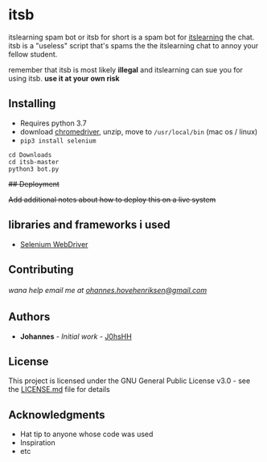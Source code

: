 # itsb

itslearning spam bot or itsb for short is a spam bot for [itslearning](https://www.itslearning.com/) the chat. itsb is a "useless" script that's spams the the itslearning chat to annoy your fellow student. 

 remember that itsb is most likely **illegal** and itslearning can sue you for using itsb. __use it at your own risk__
 





## Installing

- Requires python 3.7
 - download [chromedriver](https://chromedriver.chromium.org/downloads), unzip, move to `/usr/local/bin` (mac os / linux)
 - `pip3 install selenium` 
 
```
cd Downloads
cd itsb-master
python3 bot.py
```

~~## Deployment~~

~~Add additional notes about how to deploy this on a live system~~

## libraries and frameworks i used

* [Selenium WebDriver](https://pypi.org/project/selenium/) 

## Contributing

###### wana help email me at ohannes.hovehenriksen@gmail.com

## Authors

* **Johannes** - *Initial work* - [J0hsHH](https://github.com/J0hsHH)



## License

This project is licensed under the GNU General Public License v3.0 - see the [LICENSE.md](https://github.com/J0hs/itsb/blob/master/LICENSE) file for details

## Acknowledgments

* Hat tip to anyone whose code was used
* Inspiration
* etc

